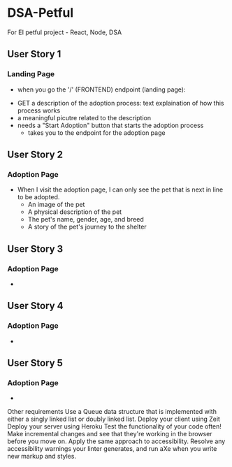 # DSA-Petful
For EI petful project - React, Node, DSA


## User Story 1
### Landing Page
- when you go the '/' (FRONTEND) endpoint (landing page): 
* GET a description of the adoption process: text explaination of how this process works
* a meaningful picutre related to the description
* needs a "Start Adoption" button that starts the adoption process
    * takes you to the endpoint for the adoption page

## User Story 2
### Adoption Page
- When I visit the adoption page, I can only see the 
pet that is next in line to be adopted.
    * An image of the pet
    * A physical description of the pet
    * The pet's name, gender, age, and breed
    * A story of the pet's journey to the shelter


## User Story 3
### Adoption Page
-

## User Story 4
### Adoption Page
-

## User Story 5
### Adoption Page
-

Other requirements
Use a Queue data structure that is implemented with either a singly linked list or doubly linked list.
Deploy your client using Zeit
Deploy your server using Heroku
Test the functionality of your code often! Make incremental changes and see that they're working in the browser before you move on.
Apply the same approach to accessibility. Resolve any accessibility warnings your linter generates, and run aXe when you write new markup and styles.
